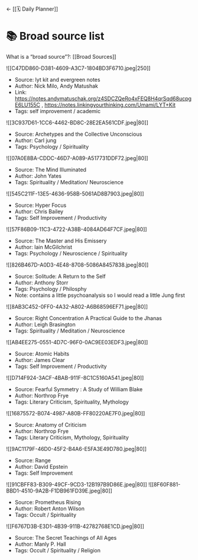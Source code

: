 <- [[🗓 Daily Planner]]

# 📚 Broad source list

What is a  “broad source”?: [[Broad Sources]]

![[C47DD860-D381-4609-A3C7-1804BD3F6710.jpeg|250]]
- Source: lyt kit and evergreen notes
- Author: Nick Milo, Andy Matushak
- Link: https://notes.andymatuschak.org/z4SDCZQeRo4xFEQ8H4qrSqd68ucpgE6LU155C , https://notes.linkingyourthinking.com/Umami/LYT+Kit
- Tags: self improvement / academic 

![[3C937D61-1CC6-4462-BD8C-28E2EA561CDF.jpeg|80]]
- Source: Archetypes and the Collective Unconscious
- Author: Carl jung
- Tags: Psychology / Spirituality 

![[07A0E8BA-CDDC-46D7-A089-A517731DDF72.jpeg|80]]
- Source: The Mind Illuminated 
- Author: John Yates
- Tags: Spirituality / Meditation/ Neuroscience

![[545C211F-13E5-4636-958B-5061AD8B7903.jpeg|80]]
- Source: Hyper Focus
- Author: Chris Bailey
- Tags: Self Improvement / Productivity

![[57F86B09-11C3-4722-A38B-4084AD64F7CF.jpeg|80]]
- Source: The Master and His Emissery
- Author: Iain McGilchrist
- Tags: Psychology / Neuroscience / Spirituality

![[826B467D-A0D3-4E48-8708-5086A8457838.jpeg|80]]
- Source: Solitude: A Return to the Self
- Author: Anthony Storr
- Tags: Psychology / Philosphy
- Note: contains a little psychoanalysis so I would read a little Jung first

![[8AB3C452-0FF0-4A32-A802-A6B68596EF71.jpeg|80]]

- Source: Right Concentration A Practical Guide to the Jhanas
- Author: Leigh Brasington
- Tags: Spirituality / Meditation / Neuroscience

![[AB4EE275-0551-4D7C-96F0-0AC9EE03EDF3.jpeg|80]]
- Source: Atomic Habits
- Author: James Clear
- Tags: Self Improvement / Productivity

![[D714F924-3ACF-4BAB-911F-8C1C5160A541.jpeg|80]]
- Source: Fearful Symmetry : A Study of William Blake
- Author: Northrop Frye
- Tags: Literary Criticism, Spirituality, Mythology

![[16875572-B074-4987-A80B-FF80220AE7F0.jpeg|80]]
- Source: Anatomy of Criticism
- Author: Northrop Frye
- Tags: Literary Criticism, Mythology, Spirituality 

![[9AC1179F-46D0-45F2-B4A6-E5FA3E49D780.jpeg|80]]
- Source: Range
- Author: David Epstein
- Tags: Self Improvement 

![[91CBFF83-B309-49CF-9CD3-12B197B9D86E.jpeg|80]]
![[8F60F881-BBD1-4510-9A2B-F1DB961FD39E.jpeg|80]]
- Source: Prometheus Rising
- Author: Robert Anton Wilson
- Tags: Occult / Spirituality

![[F6767D3B-E3D1-4B39-911B-42782768E1CD.jpeg|80]]
- Source: The Secret Teachings of All Ages
- Author: Manly P. Hall
- Tags: Occult / Spirituality / Religion






